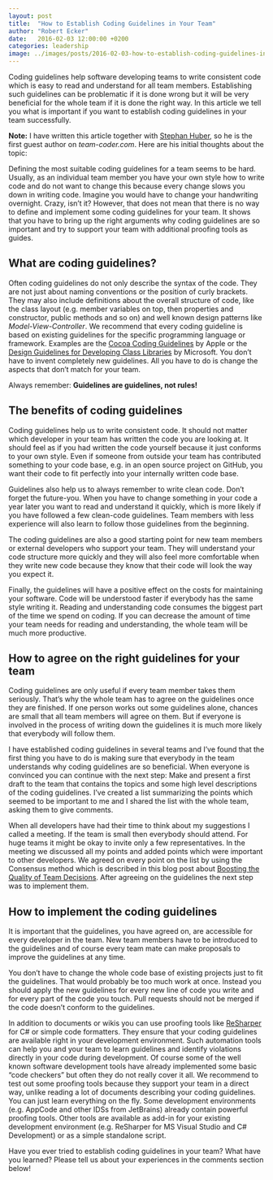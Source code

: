 ```yaml
---
layout: post
title:  "How to Establish Coding Guidelines in Your Team"
author: "Robert Ecker"
date:   2016-02-03 12:00:00 +0200
categories: leadership
image: ../images/posts/2016-02-03-how-to-establish-coding-guidelines-in-your-team/title-image.png
---
```


Coding guidelines help software developing teams to write consistent code which is easy to read and understand for all team members. Establishing such guidelines can be problematic if it is done wrong but it will be very beneficial for the whole team if it is done the right way. In this article we tell you what is important if you want to establish coding guidelines in your team successfully.

**Note:** I have written this article together with [Stephan Huber](https://www.linkedin.com/in/stephan-huber-a11b2ba9), so he is the first guest author on *team-coder.com*. Here are his initial thoughts about the topic:

Defining the most suitable coding guidelines for a team seems to be hard. Usually, as an individual team member you have your own style how to write code and do not want to change this because every change slows you down in writing code. Imagine you would have to change your handwriting overnight. Crazy, isn’t it? However, that does not mean that there is no way to define and implement some coding guidelines for your team. It shows that you have to bring up the right arguments why coding guidelines are so important and try to support your team with additional proofing tools as guides.


## What are coding guidelines?

Often coding guidelines do not only describe the syntax of the code. They are not just about naming conventions or the position of curly brackets. They may also include definitions about the overall structure of code, like the class layout (e.g. member variables on top, then properties and constructor, public methods and so on) and well known design patterns like *Model-View-Controller*. We recommend that every coding guideline is based on existing guidelines for the specific programming language or framework. Examples are the [Cocoa Coding Guidelines](https://developer.apple.com/library/ios/documentation/Cocoa/Conceptual/CodingGuidelines/CodingGuidelines.html) by Apple or the [Design Guidelines for Developing Class Libraries](https://msdn.microsoft.com/en-us/library/ms229042(v=vs.100).aspx) by Microsoft. You don’t have to invent completely new guidelines. All you have to do is change the aspects that don’t match for your team.

Always remember: **Guidelines are guidelines, not rules!**


## The benefits of coding guidelines

Coding guidelines help us to write consistent code. It should not matter which developer in your team has written the code you are looking at. It should feel as if you had written the code yourself because it just conforms to your own style. Even if someone from outside your team has contributed something to your code base, e.g. in an open source project on GitHub, you want their code to fit perfectly into your internally written code base.

Guidelines also help us to always remember to write clean code. Don’t forget the future-you. When you have to change something in your code a year later you want to read and understand it quickly, which is more likely if you have followed a few clean-code guidelines. Team members with less experience will also learn to follow those guidelines from the beginning.

The coding guidelines are also a good starting point for new team members or external developers who support your team. They will understand your code structure more quickly and they will also feel more comfortable when they write new code because they know that their code will look the way you expect it.

Finally, the guidelines will have a positive effect on the costs for maintaining your software. Code will be understood faster if everybody has the same style writing it. Reading and understanding code consumes the biggest part of the time we spend on coding. If you can decrease the amount of time your team needs for reading and understanding, the whole team will be much more productive.


## How to agree on the right guidelines for your team

Coding guidelines are only useful if every team member takes them seriously. That’s why the whole team has to agree on the guidelines once they are finished. If one person works out some guidelines alone, chances are small that all team members will agree on them. But if everyone is involved in the process of writing down the guidelines it is much more likely that everybody will follow them.

I have established coding guidelines in several teams and I’ve found that the first thing you have to do is making sure that everybody in the team understands why coding guidelines are so beneficial. When everyone is convinced you can continue with the next step: Make and present a first draft to the team that contains the topics and some high level descriptions of the coding guidelines. I’ve created a list summarizing the points which seemed to be important to me and I shared the list with the whole team, asking them to give comments.

When all developers have had their time to think about my suggestions I called a meeting. If the team is small then everybody should attend. For huge teams it might be okay to invite only a few representatives. In the meeting we discussed all my points and added points which were important to other developers. We agreed on every point on the list by using the Consensus method which is described in this blog post about [Boosting the Quality of Team Decisions](https://team-coder.com/boosting-the-quality-of-team-decisions/). After agreeing on the guidelines the next step was to implement them.


## How to implement the coding guidelines

It is important that the guidelines, you have agreed on, are accessible for every developer in the team. New team members have to be introduced to the guidelines and of course every team mate can make proposals to improve the guidelines at any time.

You don’t have to change the whole code base of existing projects just to fit the guidelines. That would probably be too much work at once. Instead you should apply the new guidelines for every new line of code you write and for every part of the code you touch. Pull requests should not be merged if the code doesn’t conform to the guidelines.

In addition to documents or wikis you can use proofing tools like [ReSharper](https://www.jetbrains.com/resharper/) for C# or simple code formatters. They ensure that your coding guidelines are available right in your development environment. Such automation tools can help you and your team to learn guidelines and identify violations directly in your code during development. Of course some of the well known software development tools have already implemented some basic “code checkers” but often they do not really cover it all. We recommend to test out some proofing tools because they support your team in a direct way, unlike reading a lot of documents describing your coding guidelines. You can just learn everything on the fly. Some development environments (e.g. AppCode and other IDSs from JetBrains) already contain powerful proofing tools. Other tools are available as add-in for your existing development environment (e.g. ReSharper for MS Visual Studio and C# Development) or as a simple standalone script.

Have you ever tried to establish coding guidelines in your team? What have you learned? Please tell us about your experiences in the comments section below!
